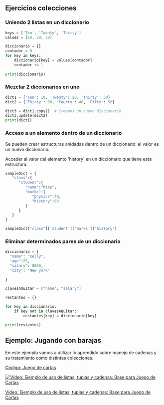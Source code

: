 ## Ejercicios colecciones

### Uniendo 2 listas en un diccionario

```python
keys = ['Ten', 'Twenty', 'Thirty']
values = [10, 20, 30]

diccionario = {}
contador = 0
for key in keys:
    diccionario[key] = values[contador]
    contador += 1
    
print(diccionario)

```

### Mezclar 2 diccionarios en uno

```python
dict1 = {'Ten': 10, 'Twenty': 20, 'Thirty': 30}
dict2 = {'Thirty': 30, 'Fourty': 40, 'Fifty': 50}

dict3 = dict1.copy()  # Creamos un nuevo diccionario
dict3.update(dict2)
print(dict1)
```


### Acceso a un elemento dentro de un diccionario

Se pueden crear estructuras anidadas dentro de un diccionario: el valor es un nuevo diccionario.

Acceder al valor del elemento 'history' en un diccionario que tiene esta estructura. 

```python
sampleDict = { 
   "class":{ 
      "student":{ 
         "name":"Mike",
         "marks":{ 
            "physics":70,
            "history":80
         }
      }
   }
}

sampleDict["class"]['student']['marks']['history']

```

### Eliminar determinados pares de un diccionario

```python
diccionario = {
  "name": "Kelly",
  "age":25,
  "salary": 8000,
  "city": "New york"
  
}

clavesAQuitar = ["name", "salary"]

restantes = {}

for key in diccionario:
    if key not in clavesAQuitar:
        restantes[key] = diccionario[key]

print(restantes)
```

## Ejemplo: Jugando con barajas

En este ejemplo vamos a utilizar lo aprendido sobre manejo de cadenas y su tratamiento como distintas colecciones.

[Código: Juego de cartas](https://raw.githubusercontent.com/javacasm/CursoPython/master/codigo/7.8.1.JuegoCartas.py)


[![Vídeo: Ejemplo de uso de listas, tuplas y cadenas: Base para Juego de Cartas](https://img.youtube.com/vi/CsgLWsBVKc8/0.jpg)](https://youtu.be/CsgLWsBVKc8)


[Vídeo: Ejemplo de uso de listas, tuplas y cadenas: Base para Juego de Cartas](https://youtu.be/CsgLWsBVKc8)



